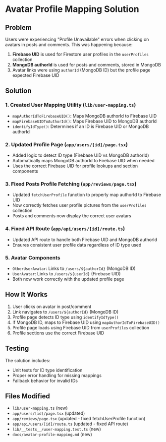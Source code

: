 # Avatar Profile Mapping Solution

## Problem

Users were experiencing "Profile Unavailable" errors when clicking on avatars in posts and comments. This was happening because:

1. **Firebase UID** is used for Firestore user profiles in the `userProfiles` collection
2. **MongoDB authorId** is used for posts and comments, stored in MongoDB
3. Avatar links were using `authorId` (MongoDB ID) but the profile page expected Firebase UID

## Solution

### 1. Created User Mapping Utility (`lib/user-mapping.ts`)

- `mapAuthorIdToFirebaseUID()`: Maps MongoDB authorId to Firebase UID
- `mapFirebaseUIDToAuthorId()`: Maps Firebase UID to MongoDB authorId
- `identifyIdType()`: Determines if an ID is Firebase UID or MongoDB authorId

### 2. Updated Profile Page (`app/users/[id]/page.tsx`)

- Added logic to detect ID type (Firebase UID vs MongoDB authorId)
- Automatically maps MongoDB authorId to Firebase UID when needed
- Uses the correct Firebase UID for profile lookups and section components

### 3. Fixed Posts Profile Fetching (`app/reviews/page.tsx`)

- Updated `fetchUserProfile` function to properly map authorId to Firebase UID
- Now correctly fetches user profile pictures from the `userProfiles` collection
- Posts and comments now display the correct user avatars

### 4. Fixed API Route (`app/api/users/[id]/route.ts`)

- Updated API route to handle both Firebase UID and MongoDB authorId
- Ensures consistent user profile data regardless of ID type used

### 5. Avatar Components

- `OtherUserAvatar`: Links to `/users/${authorId}` (MongoDB ID)
- `UserAvatar`: Links to `/users/${userId}` (Firebase UID)
- Both now work correctly with the updated profile page

## How It Works

1. User clicks on avatar in post/comment
2. Link navigates to `/users/${authorId}` (MongoDB ID)
3. Profile page detects ID type using `identifyIdType()`
4. If MongoDB ID, maps to Firebase UID using `mapAuthorIdToFirebaseUID()`
5. Profile page loads using Firebase UID from `userProfiles` collection
6. Profile sections use the correct Firebase UID

## Testing

The solution includes:

- Unit tests for ID type identification
- Proper error handling for missing mappings
- Fallback behavior for invalid IDs

## Files Modified

- `lib/user-mapping.ts` (new)
- `app/users/[id]/page.tsx` (updated)
- `app/reviews/page.tsx` (updated - fixed fetchUserProfile function)
- `app/api/users/[id]/route.ts` (updated - fixed API route)
- `lib/__tests__/user-mapping.test.ts` (new)
- `docs/avatar-profile-mapping.md` (new)
